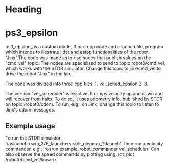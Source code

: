 Heading
=======

# ps3_epsilon

ps3_epsilon_ is a custom made, 3 part cpp code and a launch file, program which intends to illestrate lidar and estop functionalities of the robot "Jinx".The code was made as to use nodes that publish values on the "cmd_vel" topic.
The nodes are specialized to send to topic robot0/cmd_vel, which works with the STDR simulator.
Change this topic to jinx/cmd_vel to drive the robot "Jinx" in the lab.

The code was divided into three cpp files:
	1. vel_sched_epsilon
	2. 
	3.

The version "vel_scheduler" is reactive.  It ramps velocity up and down and will recover
from halts.  To do so, it uses odometry info, published by STDR on topic /robot0/odom.
To run, e.g., on Jinx, change this topic to listen to Jinx's odom messages.

## Example usage
To run the STDR simulator:  
'roslaunch cwru_376_launchers stdr_glennan_2.launch'
Then run a velocity commander, e.g.:
'rosrun example_robot_commander vel_scheduler'
Can also observe the speed commands by plotting using:
rqt_plot /robot0/cmd_vel/linear/x


    
